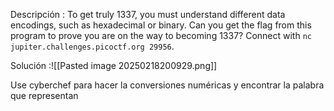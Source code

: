 Descripción :
	To get truly 1337, you must understand different data encodings, such as hexadecimal or binary. Can you get the flag from this program to prove you are on the way to becoming 1337? Connect with `nc jupiter.challenges.picoctf.org 29956`.

Solución :![[Pasted image 20250218200929.png]]

Use cyberchef para hacer la conversiones numéricas y encontrar la palabra que representan 